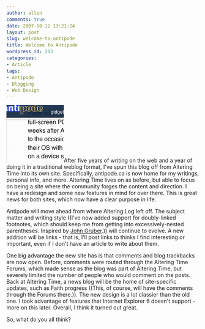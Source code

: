 ```yaml
---
author: allen
comments: true
date: 2007-10-12 13:21:24
layout: post
slug: welcome-to-antipode
title: Welcome to Antipode
wordpress_id: 213
categories:
- Article
tags:
- Antipode
- Blogging
- Web Design
---
```


![The new design.](/images/wp-uploads/2007/10/antipode.png)After five years of writing on the web and a year of doing it in a traditional weblog format, I've spun this blog off from Altering Time into its own site. Specifically, antipode.ca is now home for my writings, personal info, and more. Altering Time lives on as before, but able to focus on being a site where the community forges the content and direction. I have a redesign and some new features in mind for over there. This is great news for both sites, which now have a clear purpose in life.

Antipode will move ahead from where Altering Log left off. The subject matter and writing style ((I've now added support for doubly-linked footnotes, which should keep me from getting into excessively-nested parentheses. Inspired by [John Gruber](http://daringfireball.net/2005/07/footnotes).)) will continue to evolve. A new addition will be links - that is, I'll post links to thinks I find interesting or important, even if I don't have an article to write about them.

One big advantage the new site has is that comments and blog trackbacks are now open. Before, comments were routed through the Altering Time Forums, which made sense as the blog was part of Altering Time, but severely limited the number of people who would comment on the posts. Back at Altering Time, a news blog will be the home of site-specific updates, such as Faith progress ((This, of course, will have the comments through the Forums there.)). The new design is a lot classier than the old one. I took advantage of features that Internet Explorer 6 doesn't support - more on this later. Overall, I think it turned out great.

So, what do you all think?
